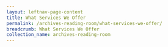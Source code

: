 ```yaml
---
layout: leftnav-page-content
title: What Services We Offer
permalink: /archives-reading-room/what-services-we-offer/
breadcrumb: What Services We Offer
collection_name: archives-reading-room
---
```

